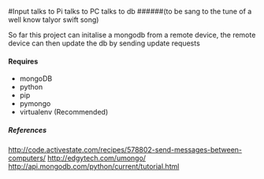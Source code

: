 #Input talks to Pi talks to PC talks to db
######(to be sang to the tune of a well know talyor swift song)

So far this project can initalise a mongodb from a remote device, the remote device can then update the db by sending update requests

#### Requires
- mongoDB
- python
- pip
- pymongo
- virtualenv (Recommended)

##### References
http://code.activestate.com/recipes/578802-send-messages-between-computers/
http://edgytech.com/umongo/
http://api.mongodb.com/python/current/tutorial.html
